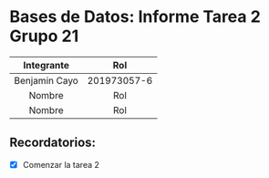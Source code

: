 # Bases de Datos: Informe Tarea 2 Grupo 21

| Integrante | Rol |
| :------: | :---: |
| Benjamin Cayo | 201973057-6 |
| Nombre | Rol |
| Nombre | Rol |

## Recordatorios:
- [x] Comenzar la tarea 2 